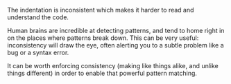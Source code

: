 The indentation is inconsistent which makes it harder to read and understand the code.

Human brains are incredible at detecting patterns, and tend to home right in on the places where patterns break down. This can be very useful: inconsistency will draw the eye, often alerting you to a subtle problem like a bug or a syntax error.

It can be worth enforcing consistency (making like things alike, and unlike things different) in order to enable that powerful pattern matching.

